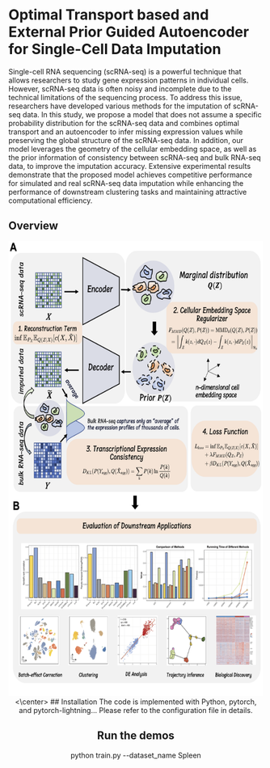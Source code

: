 # Optimal Transport based and External Prior Guided Autoencoder for Single-Cell Data Imputation
Single-cell RNA sequencing (scRNA-seq) is a powerful technique that allows researchers to study gene expression patterns in individual cells. However, scRNA-seq data is often noisy and incomplete due to the technical limitations of the sequencing process. To address this issue, researchers have developed various methods for the imputation of scRNA-seq data. In this study, we propose a model that does not assume a specific probability distribution for the scRNA-seq data and combines optimal transport and an autoencoder to infer missing expression values while preserving the global structure of the scRNA-seq data. In addition, our model leverages the geometry of the cellular embedding space, as well as the prior information of consistency between scRNA-seq and bulk RNA-seq data, to improve the imputation accuracy. Extensive experimental results demonstrate that the proposed model achieves competitive performance for simulated and real scRNA-seq data imputation while enhancing the performance of downstream clustering tasks and maintaining attractive computational efficiency.

## Overview
<center>
<img src="https://github.com/XuYuanchi/Bis/blob/main/framework.png" height="900" width="600">
<\center>
## Installation
The code is implemented with Python, pytorch, and pytorch-lightning...
Please refer to the configuration file in details.

## Run the demos
python train.py --dataset_name Spleen
